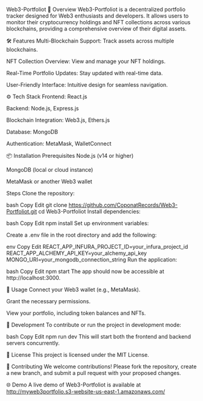 Web3-Portfoliot
🚀 Overview
Web3-Portfoliot is a decentralized portfolio tracker designed for Web3 enthusiasts and developers. It allows users to monitor their cryptocurrency holdings and NFT collections across various blockchains, providing a comprehensive overview of their digital assets.

🛠️ Features
Multi-Blockchain Support: Track assets across multiple blockchains.

NFT Collection Overview: View and manage your NFT holdings.

Real-Time Portfolio Updates: Stay updated with real-time data.

User-Friendly Interface: Intuitive design for seamless navigation.

⚙️ Tech Stack
Frontend: React.js

Backend: Node.js, Express.js

Blockchain Integration: Web3.js, Ethers.js

Database: MongoDB

Authentication: MetaMask, WalletConnect

📦 Installation
Prerequisites
Node.js (v14 or higher)

MongoDB (local or cloud instance)

MetaMask or another Web3 wallet

Steps
Clone the repository:

bash
Copy
Edit
git clone https://github.com/CoponatRecords/Web3-Portfoliot.git
cd Web3-Portfoliot
Install dependencies:

bash
Copy
Edit
npm install
Set up environment variables:

Create a .env file in the root directory and add the following:

env
Copy
Edit
REACT_APP_INFURA_PROJECT_ID=your_infura_project_id
REACT_APP_ALCHEMY_API_KEY=your_alchemy_api_key
MONGO_URI=your_mongodb_connection_string
Run the application:

bash
Copy
Edit
npm start
The app should now be accessible at http://localhost:3000.

📱 Usage
Connect your Web3 wallet (e.g., MetaMask).

Grant the necessary permissions.

View your portfolio, including token balances and NFTs.

🧪 Development
To contribute or run the project in development mode:

bash
Copy
Edit
npm run dev
This will start both the frontend and backend servers concurrently.

📝 License
This project is licensed under the MIT License.

🤝 Contributing
We welcome contributions! Please fork the repository, create a new branch, and submit a pull request with your proposed changes.

🌐 Demo
A live demo of Web3-Portfoliot is available at http://myweb3portfolio.s3-website-us-east-1.amazonaws.com/
